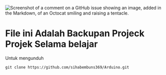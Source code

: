 ![Screenshot of a comment on a GitHub issue showing an image, added in the Markdown, of an Octocat smiling and raising a tentacle.](https://3.bp.blogspot.com/-1pReDJ4m68s/W8y3VAqDyJI/AAAAAAAAD2Y/AL7ppTOb1hoTgWKV2-0IxejNeIeR1C0NwCLcBGAs/s1600/kartun%2Bakan%2Bmuslim%2Bvector%2B-%2Bgurucorel.jpg)


# File ini Adalah Backupan Projeck Projek Selama belajar

Untuk mengunduh

```
git clone https://github.com/sihabembuns369/Arduino.git
```
